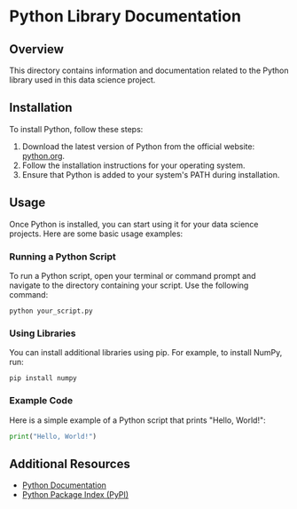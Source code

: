 # Python Library Documentation

## Overview
This directory contains information and documentation related to the Python library used in this data science project.

## Installation
To install Python, follow these steps:

1. Download the latest version of Python from the official website: [python.org](https://www.python.org/downloads/).
2. Follow the installation instructions for your operating system.
3. Ensure that Python is added to your system's PATH during installation.

## Usage
Once Python is installed, you can start using it for your data science projects. Here are some basic usage examples:

### Running a Python Script
To run a Python script, open your terminal or command prompt and navigate to the directory containing your script. Use the following command:

```
python your_script.py
```

### Using Libraries
You can install additional libraries using pip. For example, to install NumPy, run:

```
pip install numpy
```

### Example Code
Here is a simple example of a Python script that prints "Hello, World!":

```python
print("Hello, World!")
```

## Additional Resources
- [Python Documentation](https://docs.python.org/3/)
- [Python Package Index (PyPI)](https://pypi.org/)